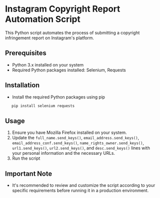 
# Instagram Copyright Report Automation Script

This Python script automates the process of submitting a copyright infringement report on Instagram's platform.

## Prerequisites

- Python 3.x installed on your system
- Required Python packages installed: Selenium, Requests

## Installation

- Install the required Python packages using pip
```bash
   pip install selenium requests
```

## Usage

1. Ensure you have Mozilla Firefox installed on your system.
2. Update the `full_name.send_keys()`, `email_address.send_keys()`, `email_address_conf.send_keys()`, `name_rights_owner.send_keys()`, `url1.send_keys()`, `url2.send_keys()`, and `desc.send_keys()` lines with your personal information and the necessary URLs.
3. Run the script


## Important Note

- It's recommended to review and customize the script according to your specific requirements before running it in a production environment.

